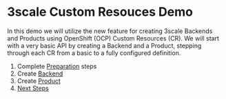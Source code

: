 # 3scale Custom Resouces Demo

In this demo we will utilize the new feature for creating 3scale Backends and Products using OpenShift (OCP) Custom Resources (CR). We will start with a very basic API by creating a Backend and a Product, stepping through each CR from a basic to a fully configured definition. 

1. Complete [Preparation](Preparation.md) steps
1. Create [Backend](Backend.md)
1. Create [Product](Product.md)
1. [Next Steps](Next-Steps.md)
